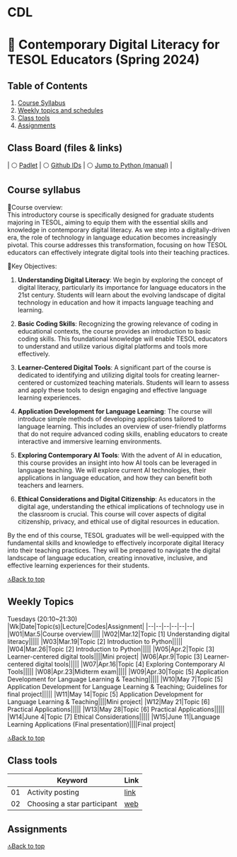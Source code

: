 # CDL
# 🌿 Contemporary Digital Literacy for TESOL Educators (Spring 2024)

##  Table of Contents
1. [Course Syllabus](#course-syllabus)
2. [Weekly topics and schedules](#weekly-topics)
3. [Class tools](#class-tools)
4. [Assignments](#assignments)


## Class Board (files & links)

| ⚪ [Padlet](https://padlet.com/mirankim316/DLTESOL) | ⚪ [Github IDs](https://docs.google.com/spreadsheets/d/11TMSMm_0xzBc5lYAJx9oDwwrgeeAqKR1CEULl-eR6w0/edit?usp=sharing) | ⚪ [Jump to Python (manual)](https://wikidocs.net/5) |

  
## Course syllabus

🔸Course overview:  
This introductory course is specifically designed for graduate students majoring in TESOL, aiming to equip them with the essential skills and knowledge in contemporary digital literacy. As we step into a digitally-driven era, the role of technology in language education becomes increasingly pivotal. This course addresses this transformation, focusing on how TESOL educators can effectively integrate digital tools into their teaching practices.

🔸Key Objectives:  

1. **Understanding Digital Literacy**: We begin by exploring the concept of digital literacy, particularly its importance for language educators in the 21st century. Students will learn about the evolving landscape of digital technology in education and how it impacts language teaching and learning.

2. **Basic Coding Skills**: Recognizing the growing relevance of coding in educational contexts, the course provides an introduction to basic coding skills. This foundational knowledge will enable TESOL educators to understand and utilize various digital platforms and tools more effectively.

3. **Learner-Centered Digital Tools**: A significant part of the course is dedicated to identifying and utilizing digital tools for creating learner-centered or customized teaching materials. Students will learn to assess and apply these tools to design engaging and effective language learning experiences.

4. **Application Development for Language Learning**: The course will introduce simple methods of developing applications tailored to language learning. This includes an overview of user-friendly platforms that do not require advanced coding skills, enabling educators to create interactive and immersive learning environments.

5. **Exploring Contemporary AI Tools**: With the advent of AI in education, this course provides an insight into how AI tools can be leveraged in language teaching. We will explore current AI technologies, their applications in language education, and how they can benefit both teachers and learners.

6. **Ethical Considerations and Digital Citizenship**: As educators in the digital age, understanding the ethical implications of technology use in the classroom is crucial. This course will cover aspects of digital citizenship, privacy, and ethical use of digital resources in education.

By the end of this course, TESOL graduates will be well-equipped with the fundamental skills and knowledge to effectively incorporate digital literacy into their teaching practices. They will be prepared to navigate the digital landscape of language education, creating innovative, inclusive, and effective learning experiences for their students.

[🔝Back to top](#cdl)

## Weekly Topics 
Tuesdays (20:10~21:30)  
|Wk|Date|Topic(s)|Lecture|Codes|Assignment|
|--|--|--|--|--|--|
|W01|Mar.5|Course overview||||
|W02|Mar.12|Topic [1] Understanding digital literacy|||||
|W03|Mar.19|Topic [2] Introduction to Python|||||
|W04|Mar.26|Topic [2] Introduction to Python|||||
|W05|Apr.2|Topic [3] Learner-centered digital tools||||Mini project|
|W06|Apr.9|Topic [3] Learner-centered digital tools|||||
|W07|Apr.16|Topic [4] Exploring Contemporary AI Tools|||||
|W08|Apr.23|Midterm exam|||||
|W09|Apr.30|Topic [5] Application Development for Language Learning & Teaching|||||
|W10|May 7|Topic [5] Application Development for Language Learning & Teaching; Guidelines for final project|||||
|W11|May 14|Topic [5] Application Development for Language Learning & Teaching||||Mini project|
|W12|May 21|Topic [6] Practical Applications|||||
|W13|May 28|Topic [6] Practical Applications|||||
|W14|June 4|Topic [7] Ethical Considerations|||||
|W15|June 11|Language Learning Applications (Final presentation)||||Final project|



[🔝Back to top](#cdl)
## Class tools

||Keyword|Link|
|--|--|--|
|01|Activity posting|[link](https://padlet.com/mirankim316/dltesol)|
|02|Choosing a star participant|[web](https://wheelofnames.com/)|

## Assignments

[🔝Back to top](#cdl)
